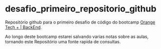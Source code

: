 # desafio_primeiro_repositorio_github
Repositório github para o primeiro desafio de código do bootcamp [Orange Tech + | BackEnd](https://www.dio.me/bootcamp/orange-tech-backend).

Ao longo deste bootcamp estarei salvando varias notas sobre as aulas, tornando este Repositório uma fonte rapida de consultas.
